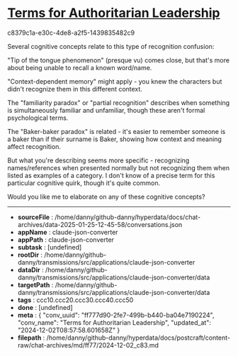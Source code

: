 # [Terms for Authoritarian Leadership](https://claude.ai/chat/ff777d90-2fe7-499b-b440-ba04e7190224)

c8379c1a-e30c-4de8-a2f5-1439835482c9

 Several cognitive concepts relate to this type of recognition confusion:

"Tip of the tongue phenomenon" (presque vu) comes close, but that's more about being unable to recall a known word/name.

"Context-dependent memory" might apply - you knew the characters but didn't recognize them in this different context.

The "familiarity paradox" or "partial recognition" describes when something is simultaneously familiar and unfamiliar, though these aren't formal psychological terms.

The "Baker-baker paradox" is related - it's easier to remember someone is a baker than if their surname is Baker, showing how context and meaning affect recognition.

But what you're describing seems more specific - recognizing names/references when presented normally but not recognizing them when listed as examples of a category. I don't know of a precise term for this particular cognitive quirk, though it's quite common.

Would you like me to elaborate on any of these cognitive concepts?

---

* **sourceFile** : /home/danny/github-danny/hyperdata/docs/chat-archives/data-2025-01-25-12-45-58/conversations.json
* **appName** : claude-json-converter
* **appPath** : claude-json-converter
* **subtask** : [undefined]
* **rootDir** : /home/danny/github-danny/transmissions/src/applications/claude-json-converter
* **dataDir** : /home/danny/github-danny/transmissions/src/applications/claude-json-converter/data
* **targetPath** : /home/danny/github-danny/transmissions/src/applications/claude-json-converter/data
* **tags** : ccc10.ccc20.ccc30.ccc40.ccc50
* **done** : [undefined]
* **meta** : {
  "conv_uuid": "ff777d90-2fe7-499b-b440-ba04e7190224",
  "conv_name": "Terms for Authoritarian Leadership",
  "updated_at": "2024-12-02T08:57:58.601658Z"
}
* **filepath** : /home/danny/github-danny/hyperdata/docs/postcraft/content-raw/chat-archives/md/ff77/2024-12-02_c83.md